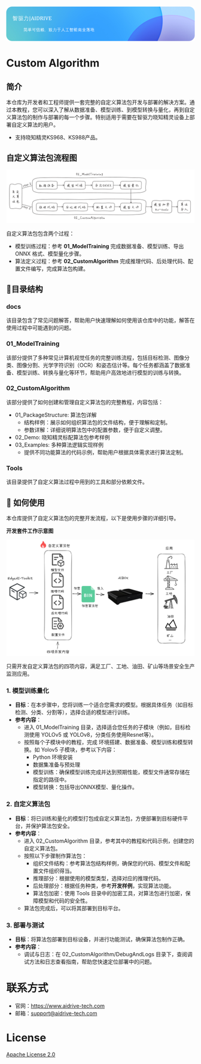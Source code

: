 ![](docs/assets/banner.png)

# Custom Algorithm

## 简介

本仓库为开发者和工程师提供一套完整的自定义算法包开发与部署的解决方案。通过本教程，您可以深入了解从数据准备、模型训练、到模型转换与量化，再到自定义算法包的制作与部署的每一个步骤。特别适用于需要在智驱力晓知精灵设备上部署自定义算法的用户。  
- 支持晓知精灵KS968、KS988产品。    

## 自定义算法包流程图
![](docs/assets/custom_algorithm_flowchart.png)

自定义算法包包含两个过程：

- 模型训练过程：参考 **01_ModelTraining** 完成数据准备、模型训练、导出 ONNX 格式、模型量化步骤。
- 算法定义过程：参考 **02_CustomAlgorithm** 完成推理代码、后处理代码、配置文件编写，完成算法包构建。

## 📂目录结构

### docs
该目录包含了常见问题解答，帮助用户快速理解如何使用该仓库中的功能，解答在使用过程中可能遇到的问题。

### 01_ModelTraining  

该部分提供了多种常见计算机视觉任务的完整训练流程，包括目标检测、图像分类、图像分割、光学字符识别（OCR）和姿态估计等。每个任务都涵盖了数据准备、模型训练、转换与量化等环节，帮助用户高效地进行模型的训练与转换。

### 02_CustomAlgorithm

该部分提供了如何创建和管理自定义算法包的完整教程，内容包括：  
- 01_PackageStructure: 算法包详解
    - 结构样例：展示如何组织算法包的文件结构，便于理解和定制。
    - 参数详解：详细说明算法包中的配置参数，便于自定义调整。
- 02_Demo: 晓知精灵标配算法包参考样例
- 03_Examples: 多种算法逻辑实现样例
    - 提供不同功能算法的代码示例，帮助用户根据具体需求进行算法定制。

### Tools
该目录提供了自定义算法过程中用到的工具和部分依赖文件。

## 🚀 如何使用

本仓库提供了自定义算法包的完整开发流程，以下是使用步骤的详细引导。  

**开发套件工作示意图**

![](docs/assets/homepage2.png)

只需开发自定义算法包的四项内容，满足工厂、工地、油田、矿山等场景安全生产监测应用。

### 1. 模型训练量化
- **目标**：在本步骤中，您将训练一个适合您需求的模型。根据具体任务（如目标检测、分类、分割等），选择合适的模型进行训练。  
- **参考内容**：
    - 进入 01_ModelTraining 目录，选择适合您任务的子模块（例如，目标检测使用 YOLOv5 或 YOLOv8，分类任务使用Resnet等）。
    - 按照每个子模块中的教程，完成 环境搭建、数据准备、模型训练和模型转换。如 Yolov5 子模块，参考以下内容：
        - Python 环境安装
        - 数据集准备与预处理
        - 模型训练：确保模型训练完成并达到预期性能，模型文件通常存储在指定的路径中。
        - 模型转换：包括导出ONNX模型、量化操作。

### 2. 自定义算法包
- **目标**：将已训练和量化的模型打包成自定义算法包，方便部署到目标硬件平台，并保护算法包安全。
- **参考内容**：
    - 进入 02_CustomAlgorithm 目录，参考其中的教程和代码示例，创建您的自定义算法包。
    - 按照以下步骤制作算法包：
        - 组织文件结构：参考算法包结构样例，确保您的代码、模型文件和配置文件组织得当。
        - 推理部分：根据使用的模型类型，选择对应的推理代码。
        - 后处理部分：根据任务种类，参考**开发样例**，实现算法功能。
        - 算法包加密：使用 Tools 目录中的加密工具，对算法包进行加密，保障模型和代码的安全性。
    - 算法包完成后，可以将其部署到目标平台。

### 3. 部署与测试
- **目标**：将算法包部署到目标设备，并进行功能测试，确保算法包制作正确。
- **参考内容**：
    - 调试与日志：在 02_CustomAlgorithm/DebugAndLogs 目录下，查阅调试方法和日志查看指南，帮助您快速定位部署中的问题。
  
  
# 联系方式
- 官网：https://www.aidrive-tech.com
- 邮箱：support@aidrive-tech.com

# License
[Apache License 2.0](LICENSE)
